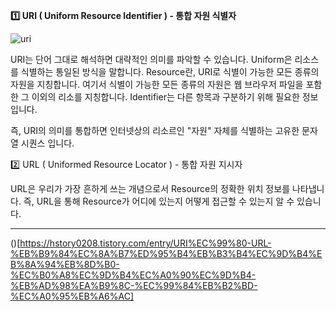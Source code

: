 **1️⃣ URI ( Uniform Resource Identifier ) - 통합 자원 식별자**

![uri](https://github.com/user-attachments/assets/f961f864-694d-4425-a6e9-f8299607ace5)

URI는 단어 그대로 해석하면 대략적인 의미를 파악할 수 있습니다. Uniform은 리소스를 식별하는 통일된 방식을 말합니다. Resource란, URI로 식별이 가능한 모든 종류의 자원을 지칭합니다. 여기서 식별이 가능한 모든 종류의 자원은 웹 브라우저 파일을 포함한 그 이외의 리소를 지칭합니다. Identifier는 다른 항목과 구분하기 위해 필요한 정보입니다.

즉, URI의 의미를 통합하면 인터넷상의 리소르인 "자원" 자체를 식별하는 고유한 문자열 시퀀스 입니다.

2️⃣ URL ( Uniformed Resource Locator ) - 통합 자원 지시자

URL은 우리가 가장 흔하게 쓰는 개념으로서 Resource의 정확한 위치 정보를 나타냅니다. 즉, URL을 통해 Resource가 어디에 있는지 어떻게 접근할 수 있는지 알 수 있습니다.

---

()[https://hstory0208.tistory.com/entry/URI%EC%99%80-URL-%EB%B9%84%EC%8A%B7%ED%95%B4%EB%B3%B4%EC%9D%B4%EB%8A%94%EB%8D%B0-%EC%B0%A8%EC%9D%B4%EC%A0%90%EC%9D%B4-%EB%AD%98%EA%B9%8C-%EC%99%84%EB%B2%BD-%EC%A0%95%EB%A6%AC]
